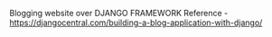 Blogging website over DJANGO FRAMEWORK
Reference - https://djangocentral.com/building-a-blog-application-with-django/